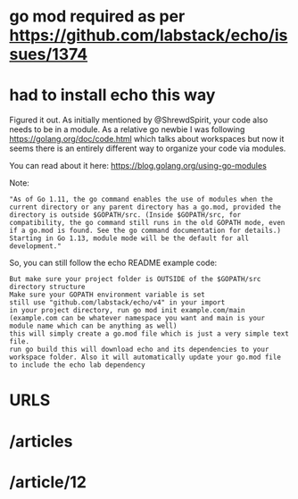 # go mod required as per https://github.com/labstack/echo/issues/1374
# had to install echo this way

Figured it out. As initially mentioned by @ShrewdSpirit, your code also needs to be in a module.
As a relative go newbie I was following https://golang.org/doc/code.html which talks about workspaces but now it seems there is an entirely different way to organize your code via modules.

You can read about it here:
https://blog.golang.org/using-go-modules

Note:

    "As of Go 1.11, the go command enables the use of modules when the current directory or any parent directory has a go.mod, provided the directory is outside $GOPATH/src. (Inside $GOPATH/src, for compatibility, the go command still runs in the old GOPATH mode, even if a go.mod is found. See the go command documentation for details.) Starting in Go 1.13, module mode will be the default for all development."

So, you can still follow the echo README example code:

    But make sure your project folder is OUTSIDE of the $GOPATH/src directory structure
    Make sure your GOPATH environment variable is set
    still use "github.com/labstack/echo/v4" in your import
    in your project directory, run go mod init example.com/main (example.com can be whatever namespace you want and main is your module name which can be anything as well)
    this will simply create a go.mod file which is just a very simple text file.
    run go build this will download echo and its dependencies to your workspace folder. Also it will automatically update your go.mod file to include the echo lab dependency


# URLS
# /articles
# /article/12
